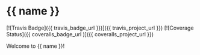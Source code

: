 # {{ name }}
[![Travis Badge]({{ travis_badge_url }})]({{ travis_project_url }}) 
[![Coverage Status]({{ coveralls_badge_url )]({{ coveralls_project_url }}) 

Welcome to {{ name }}!

